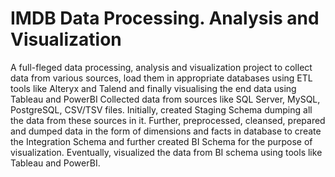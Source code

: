 # IMDB Data Processing. Analysis and Visualization

A full-fleged data processing, analysis and visualization project to collect data from various sources, load them in appropriate databases using ETL tools like Alteryx and Talend and finally visualising the end data using Tableau and PowerBI
Collected data from sources like SQL Server, MySQL, PostgreSQL, CSV/TSV files. Initially, created Staging Schema dumping all the data from these sources in it. Further, preprocessed, cleansed, prepared and dumped data in the form of dimensions and facts in database to create the Integration Schema and further created BI Schema for the purpose of visualization. Eventually, visualized the data from BI schema using tools like Tableau and PowerBI.
